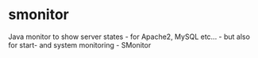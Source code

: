 # smonitor
Java monitor to show server states - for Apache2, MySQL etc... - but also for start- and system monitoring - SMonitor
